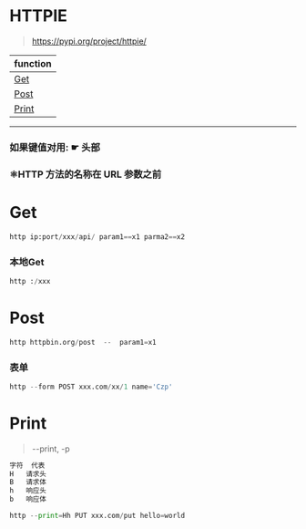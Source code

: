 # HTTPIE
> https://pypi.org/project/httpie/

function|
---|
[Get](#Get)|
[Post](#Post)|
[Print](#Print)|
---
### 如果键值对用: ☛ 头部
### ⚛HTTP 方法的名称在 URL 参数之前

# Get
```python
http ip:port/xxx/api/ param1==x1 parma2==x2
```
### 本地Get
```python
http :/xxx
```

# Post
```python
http httpbin.org/post  --  param1=x1
```
### 表单
```python
http --form POST xxx.com/xx/1 name='Czp'
```

# Print
> --print, -p
```python
字符 	代表
H 	请求头
B 	请求体
h 	响应头
b 	响应体

http --print=Hh PUT xxx.com/put hello=world
```
